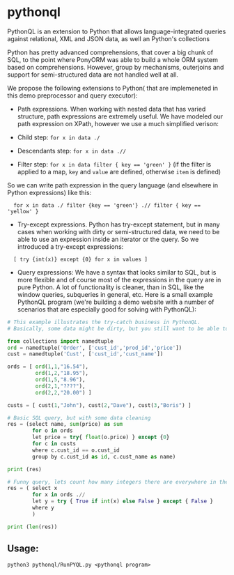 # pythonql
PythonQL is an extension to Python that allows language-integrated queries against relational, XML and JSON data, as well an Python's collections


Python has pretty advanced comprehensions, that cover a big chunk of SQL, to the point where PonyORM was able to build a whole ORM system based on comprehensions. However, group by mechanisms, outerjoins and support for semi-structured data are not handled well at all.


We propose the following extensions to Python( that are implemeneted in this demo preprocessor and query executor):

 - Path expressions. When working with nested data that has varied structure, path expressions are extremely useful. We have modeled our path expression on XPath, however we use a much simplified verison:

  - Child step:  ```for x in data ./``` 
  - Descendants step: ```for x in data .//```
  - Filter step: ```for x in data filter { key == 'green' }``` (if the filter is applied to a map, ``key`` and ``value`` are defined, otherwise ``item`` is defined)

So we can write path expression in the query language (and elsewhere in Python expressions) like this:
```
  for x in data ./ filter {key == 'green'} .// filter { key == 'yellow' }
```

 - Try-except expressions. Python has try-except statement, but in many cases when working with dirty or semi-structured data, we need to be able to use an expression inside an iterator or the query. So we introduced a try-except expressions:
 
```
  [ try {int(x)} except {0} for x in values ]
```

 - Query expressions:
We have a syntax that looks similar to SQL, but is more flexible and of course most of the expressions in the query are
in pure Python. A lot of functionality is cleaner, than in SQL, like the window queries, subqueries in general, etc. Here is a small example PythonQL program (we're building a demo website with a number of scenarios that are especially good for solving with PythonQL):

```Python
# This example illustrates the try-catch business in PythonQL.
# Basically, some data might be dirty, but you still want to be able to write a simple query

from collections import namedtuple
ord = namedtuple('Order', ['cust_id','prod_id','price'])
cust = namedtuple('Cust', ['cust_id','cust_name'])

ords = [ ord(1,1,"16.54"),
         ord(1,2,"18.95"),
         ord(1,5,"8.96"),
         ord(2,1,"????"),
         ord(2,2,"20.00") ]

custs = [ cust(1,"John"), cust(2,"Dave"), cust(3,"Boris") ]

# Basic SQL query, but with some data cleaning
res = (select name, sum(price) as sum
        for o in ords
        let price = try{ float(o.price) } except {0}
        for c in custs
        where c.cust_id == o.cust_id
        group by c.cust_id as id, c.cust_name as name)

print (res)

# Funny query, lets count how many integers there are everywhere in the data
res = ( select x
        for x in ords .//
        let y = try { True if int(x) else False } except { False }
        where y
        )

print (len(res))
```

## Usage:

`python3 pythonql/RunPYQL.py <pythonql program>`
